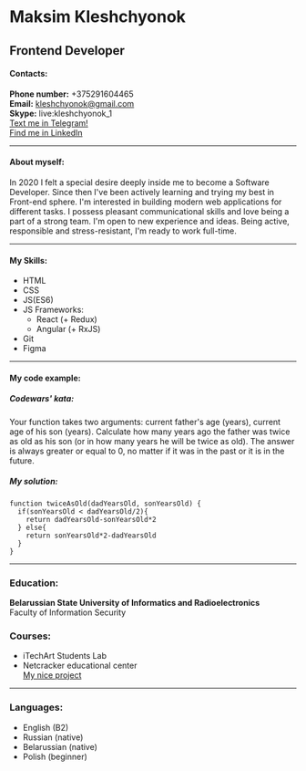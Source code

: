 # **Maksim Kleshchyonok**
## Frontend Developer
#### Contacts:
**Phone number:** +375291604465<br>
**Email:** kleshchyonok@gmail.com<br>
**Skype:** live:kleshchyonok_1<br>
[Text me in Telegram!](https://t.me/Max_Kleshchyonok) <br>
[Find me in LinkedIn](https://www.linkedin.com/in/maxim-kleshchyonok-5b1b60193/) <br>
***
#### About myself:
In 2020 I felt a special desire deeply inside me to become a Software Developer. Since then I've been actively learning and trying my best in Front-end sphere. I'm interested in building modern web applications for different tasks. I possess pleasant communicational skills and love being a part of a strong team. I'm open to new experience and ideas. Being active, responsible and stress-resistant, I'm ready to work full-time.
***
#### My Skills:
* HTML
* CSS
* JS(ES6)
* JS Frameworks:
    + React (+ Redux)
    + Angular (+ RxJS)
* Git
* Figma    
***
#### My code example:
##### Codewars' kata:
Your function takes two arguments:
current father's age (years),
current age of his son (years).
Calculate how many years ago the father was twice as old as his son (or in how many years he will be twice as old). The answer is always greater or equal to 0, no matter if it was in the past or it is in the future.

##### My solution:
```
function twiceAsOld(dadYearsOld, sonYearsOld) {
  if(sonYearsOld < dadYearsOld/2){
    return dadYearsOld-sonYearsOld*2
  } else{
    return sonYearsOld*2-dadYearsOld
  }
}
```
***
### Education:
**Belarussian State University of Informatics and Radioelectronics** <br>
Faculty of Information Security
### Courses:
* iTechArt Students Lab
* Netcracker educational center <br>
[My nice project](https://github.com/maxkleshchyonok/PixNet)
***
### Languages:
* English (B2)
* Russian (native)
* Belarussian (native)
* Polish (beginner)